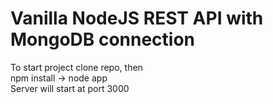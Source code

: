 # Vanilla NodeJS REST API with MongoDB connection 
To start project clone repo, then\
npm install -> node app \
Server will start at port 3000
